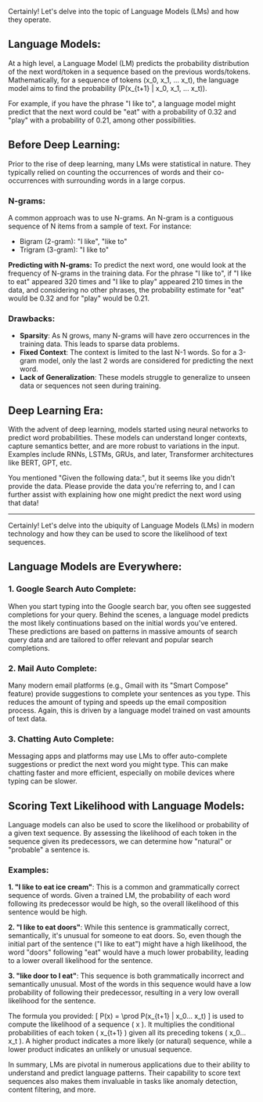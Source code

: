 Certainly! Let's delve into the topic of Language Models (LMs) and how they operate.

## Language Models:

At a high level, a Language Model (LM) predicts the probability distribution of the next word/token in a sequence based on the previous words/tokens. Mathematically, for a sequence of tokens \(x_0, x_1, ... x_t\), the language model aims to find the probability \(P(x_{t+1} | x_0, x_1, ... x_t)\).

For example, if you have the phrase "I like to", a language model might predict that the next word could be "eat" with a probability of 0.32 and "play" with a probability of 0.21, among other possibilities.

## Before Deep Learning:

Prior to the rise of deep learning, many LMs were statistical in nature. They typically relied on counting the occurrences of words and their co-occurrences with surrounding words in a large corpus.

### N-grams:
A common approach was to use N-grams. An N-gram is a contiguous sequence of N items from a sample of text. For instance:
- Bigram (2-gram): "I like", "like to"
- Trigram (3-gram): "I like to"

**Predicting with N-grams:** To predict the next word, one would look at the frequency of N-grams in the training data. For the phrase "I like to", if "I like to eat" appeared 320 times and "I like to play" appeared 210 times in the data, and considering no other phrases, the probability estimate for "eat" would be 0.32 and for "play" would be 0.21.

### Drawbacks:
- **Sparsity**: As N grows, many N-grams will have zero occurrences in the training data. This leads to sparse data problems.
- **Fixed Context**: The context is limited to the last N-1 words. So for a 3-gram model, only the last 2 words are considered for predicting the next word.
- **Lack of Generalization**: These models struggle to generalize to unseen data or sequences not seen during training.

## Deep Learning Era:

With the advent of deep learning, models started using neural networks to predict word probabilities. These models can understand longer contexts, capture semantics better, and are more robust to variations in the input. Examples include RNNs, LSTMs, GRUs, and later, Transformer architectures like BERT, GPT, etc.

You mentioned "Given the following data:", but it seems like you didn't provide the data. Please provide the data you're referring to, and I can further assist with explaining how one might predict the next word using that data!

---

Certainly! Let's delve into the ubiquity of Language Models (LMs) in modern technology and how they can be used to score the likelihood of text sequences.

## Language Models are Everywhere:

### 1. **Google Search Auto Complete**:
When you start typing into the Google search bar, you often see suggested completions for your query. Behind the scenes, a language model predicts the most likely continuations based on the initial words you've entered. These predictions are based on patterns in massive amounts of search query data and are tailored to offer relevant and popular search completions.

### 2. **Mail Auto Complete**:
Many modern email platforms (e.g., Gmail with its "Smart Compose" feature) provide suggestions to complete your sentences as you type. This reduces the amount of typing and speeds up the email composition process. Again, this is driven by a language model trained on vast amounts of text data.

### 3. **Chatting Auto Complete**:
Messaging apps and platforms may use LMs to offer auto-complete suggestions or predict the next word you might type. This can make chatting faster and more efficient, especially on mobile devices where typing can be slower.

## Scoring Text Likelihood with Language Models:

Language models can also be used to score the likelihood or probability of a given text sequence. By assessing the likelihood of each token in the sequence given its predecessors, we can determine how "natural" or "probable" a sentence is.

### Examples:

**1. "I like to eat ice cream"**: This is a common and grammatically correct sequence of words. Given a trained LM, the probability of each word following its predecessor would be high, so the overall likelihood of this sentence would be high.

**2. "I like to eat doors"**: While this sentence is grammatically correct, semantically, it's unusual for someone to eat doors. So, even though the initial part of the sentence ("I like to eat") might have a high likelihood, the word "doors" following "eat" would have a much lower probability, leading to a lower overall likelihood for the sentence.

**3. "like door to I eat"**: This sequence is both grammatically incorrect and semantically unusual. Most of the words in this sequence would have a low probability of following their predecessor, resulting in a very low overall likelihood for the sentence.

The formula you provided:
\[ P(x) = \prod P(x_{t+1} | x_0… x_t) \]
is used to compute the likelihood of a sequence \( x \). It multiplies the conditional probabilities of each token \( x_{t+1} \) given all its preceding tokens \( x_0… x_t \). A higher product indicates a more likely (or natural) sequence, while a lower product indicates an unlikely or unusual sequence.

In summary, LMs are pivotal in numerous applications due to their ability to understand and predict language patterns. Their capability to score text sequences also makes them invaluable in tasks like anomaly detection, content filtering, and more.